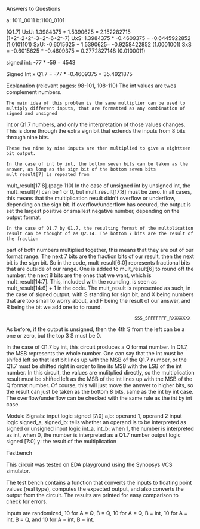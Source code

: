 Answers to Questions

a: 1011_0011 b:1100_0101

(Q1.7)
UxU: 1.3984375 * 1.5390625 = 2.152282715
    (1+2^-2+2^-3+2^-6+2^-7)
UxS: 1.3984375 * -0.4609375 = -0.6445922852 (1.0101101)
SxU: -0.6015625 * 1.5390625= -0.9258422852 (1.0001001)
SxS = -0.6015625 * -0.4609375 = 0.2772827148 (0.0100011)

signed int: -77 * -59 = 4543

Signed Int x Q1.7 = -77 * -0.4609375 = 35.4921875


Explanation (relevant pages: 98-101, 108-110)
    The int values are twos complement numbers.

    The main idea of this problem is the same multiplier can be used to multiply different inputs, that are formatted as any combination of signed and unsigned 
int or Q1.7 numbers, and only the interpretation of those values changes. This is done through the extra sign bit that extends the inputs from 8 bits 
through nine bits. 

    These two nine by nine inputs are then multiplied to give a eightteen bit output.

    In the case of int by int, the bottom seven bits can be taken as the answer, as long as the sign bit of the bottom seven bits mult_result[7] is repeated from 
mult_result[17:8].(page 110) In the case of unsigned int by unsigned int, the mult_result[7] can be 1 or 0, but mult_result[17:8] must be zero. In all cases, this 
means that the multiplication result didn't overflow or underflow, depending on the sign bit. If overflow/underflow has occured, the output is set the largest positive 
or smallest negative number, depending on the output format.

    In the case of Q1.7 by Q1.7, the resulting format of the multplication result can be thought of as Q2.14. The bottom 7 bits are the result of the fraction
part of both numbers multiplied together, this means that they are out of our format range. The next 7 bits are the fraction bits of our result, 
then the next bit is the sign bit. So in the code, mult_result[6:0] represents fractional bits that are outside of our range. 
One is added to mult_result[6] to round off the number. the next 8 bits are the ones that we want, which is mult_result[14:7]. 
This, included with the rounding, is seen as mult_result[14:6] + 1 in the code. The mult_result is represented as such, in the case of signed output, with S standing for sign bit, and X being numbers that are too small to worry about, and F being the result of our answer, and R being the bit we add one to to round.

                                                    SSS_SFFFFFFF_RXXXXXXX

As before, if the output is unsigned, then the 4th S from the left can be a one or zero, but the top 3 S must be 0. 

In the case of Q1.7 by int, this circuit produces a Q format number. In Q1.7, the MSB represents the whole number. One can say that the int must be shifed left so that
last bit lines up with the MSB of the Q1.7 number, or the Q1.7 must be shifted right in order to line its MSB with the LSB of the int number. In this circuit, the
values are mulitplied directly, so the multiplication result must be shifted left as the MSB of the int lines up with the MSB of the Q format number. Of course, this
will just move the answer to higher bits, so the result can just be taken as the bottom 8 bits, same as the int by int case. The overflow/underflow can be checked with
the same rule as the int by int case.

Module Signals:
input logic signed [7:0] a,b: operand 1, operand 2
input logic signed_a, signed_b: tells whether an operand is to be interpreted as signed or unsigned
input logic int_a, int_b: when 1, the number is interpreted as int, when 0, the number is interpreted as a Q1.7 number
output logic signed [7:0] y: the result of the multiplication

Testbench

This circuit was tested on EDA playground using the Synopsys VCS simulator.

The test bench contains a function that converts the inputs to floating point values (real type), computes the expected output, and also converts the output from the 
circuit. The results are printed for easy comparison to check for errors.

Inputs are randomized, 10 for A = Q, B = Q, 10 for A = Q, B = int, 10 for A = int, B = Q, and 10 for A = int, B = int.